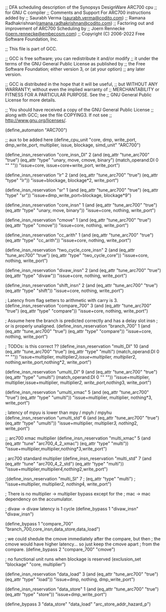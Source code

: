 ;; DFA scheduling description of the Synopsys DesignWare ARC700 cpu
;; for GNU C compiler
;;    Comments and Support For ARC700 instructions added by
;;    Saurabh Verma (saurabh.verma@codito.com)
;;    Ramana Radhakrishnan(ramana.radhakrishnan@codito.com)
;;    Factoring out and improvement of ARC700 Scheduling by
;;    Joern Rennecke (joern.rennecke@embecosm.com)
;; Copyright (C) 2006-2022 Free Software Foundation, Inc.

;; This file is part of GCC.

;; GCC is free software; you can redistribute it and/or modify
;; it under the terms of the GNU General Public License as published by
;; the Free Software Foundation; either version 3, or (at your option)
;; any later version.

;; GCC is distributed in the hope that it will be useful,
;; but WITHOUT ANY WARRANTY; without even the implied warranty of
;; MERCHANTABILITY or FITNESS FOR A PARTICULAR PURPOSE.  See the
;; GNU General Public License for more details.

;; You should have received a copy of the GNU General Public License
;; along with GCC; see the file COPYING3.  If not see
;; <http://www.gnu.org/licenses/>.

(define_automaton "ARC700")

;; aux to be added here
(define_cpu_unit "core, dmp,  write_port, dmp_write_port, multiplier, issue, blockage, simd_unit" "ARC700")

(define_insn_reservation "core_insn_DI" 2
  (and (eq_attr "tune_arc700" "true")
       (eq_attr "type" "unary, move, cmove, binary")
       (match_operand:DI 0 "" ""))
  "issue+core, issue+core+write_port, write_port")

(define_insn_reservation "lr" 2
  (and (eq_attr "tune_arc700" "true")
       (eq_attr "type" "lr"))
  "issue+blockage, blockage*2, write_port")

(define_insn_reservation "sr" 1
  (and (eq_attr "tune_arc700" "true")
       (eq_attr "type" "sr"))
  "issue+dmp_write_port+blockage, blockage*9")

(define_insn_reservation "core_insn" 1
  (and (eq_attr "tune_arc700" "true")
       (eq_attr "type" "unary, move, binary"))
  "issue+core, nothing, write_port")

(define_insn_reservation "cmove" 1
  (and (eq_attr "tune_arc700" "true")
       (eq_attr "type" "cmove"))
  "issue+core, nothing, write_port")

(define_insn_reservation "cc_arith" 1
  (and (eq_attr "tune_arc700" "true")
       (eq_attr "type" "cc_arith"))
  "issue+core, nothing, write_port")

(define_insn_reservation "two_cycle_core_insn" 2
  (and (eq_attr "tune_arc700" "true")
       (eq_attr "type" "two_cycle_core"))
  "issue+core, nothing, write_port")

(define_insn_reservation "divaw_insn" 2
  (and (eq_attr "tune_arc700" "true")
       (eq_attr "type" "divaw"))
  "issue+core, nothing, write_port")

(define_insn_reservation "shift_insn" 2
  (and (eq_attr "tune_arc700" "true")
       (eq_attr "type" "shift"))
  "issue+core, nothing, write_port")

; Latency from flag setters to arithmetic with carry is 3.
(define_insn_reservation "compare_700" 3
  (and (eq_attr "tune_arc700" "true")
       (eq_attr "type" "compare"))
  "issue+core, nothing, write_port")

; Assume here the branch is predicted correctly and has a delay slot insn
; or is properly unaligned.
(define_insn_reservation "branch_700" 1
  (and (eq_attr "tune_arc700" "true")
       (eq_attr "type" "compare"))
  "issue+core, nothing, write_port")

; TODOs: is this correct ??
(define_insn_reservation "multi_DI" 10
  (and (eq_attr "tune_arc700" "true")
       (eq_attr "type" "multi")
       (match_operand:DI 0 "" ""))
  "issue+multiplier, multiplier*2,issue+multiplier, multiplier*2,
   nothing,write_port,nothing*2, write_port")

(define_insn_reservation "umulti_DI" 9
  (and (eq_attr "tune_arc700" "true")
       (eq_attr "type" "umulti")
       (match_operand:DI 0 "" ""))
  "issue+multiplier, multiplier,issue+multiplier, multiplier*2,
   write_port,nothing*3, write_port")

(define_insn_reservation "umulti_xmac" 5
  (and (eq_attr "tune_arc700" "true")
       (eq_attr "type" "umulti"))
  "issue+multiplier, multiplier, nothing*3, write_port")

; latency of mpyu is lower than mpy / mpyh / mpyhu
(define_insn_reservation "umulti_std" 6
  (and (eq_attr "tune_arc700" "true")
       (eq_attr "type" "umulti"))
  "issue+multiplier, multiplier*3, nothing*2, write_port")

;; arc700 xmac multiplier
(define_insn_reservation "multi_xmac" 5
  (and (eq_attr "tune" "arc700_4_2_xmac")
       (eq_attr "type" "multi"))
  "issue+multiplier,multiplier,nothing*3,write_port")

; arc700 standard multiplier
(define_insn_reservation "multi_std" 7
  (and (eq_attr "tune" "arc700_4_2_std")
       (eq_attr "type" "multi"))
  "issue+multiplier,multiplier*4,nothing*2,write_port")

;(define_insn_reservation "multi_SI" 7
;       (eq_attr "type" "multi")
;  "issue+multiplier, multiplier*2, nothing*4, write_port")

; There is no multiplier -> multiplier bypass except for the
; mac -> mac dependency on the accumulator.

; divaw -> divaw latency is 1 cycle
(define_bypass 1 "divaw_insn" "divaw_insn")

(define_bypass 1 "compare_700" "branch_700,core_insn,data_store,data_load")

; we could shedule the cmove immediately after the compare, but then
; the cmove would have higher latency... so just keep the cmove apart
; from the compare.
(define_bypass 2 "compare_700" "cmove")

; no functional unit runs when blockage is reserved
(exclusion_set "blockage" "core, multiplier")

(define_insn_reservation "data_load" 3
  (and (eq_attr "tune_arc700" "true")
       (eq_attr "type" "load"))
  "issue+dmp, nothing, dmp_write_port")

(define_insn_reservation "data_store" 1
  (and (eq_attr "tune_arc700" "true")
       (eq_attr "type" "store"))
  "issue+dmp_write_port")

(define_bypass 3 "data_store" "data_load" "arc_store_addr_hazard_p")
